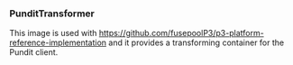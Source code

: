 ### PunditTransformer

This image is used with https://github.com/fusepoolP3/p3-platform-reference-implementation and it provides a
transforming container for the Pundit client.


 

